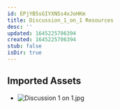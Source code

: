 ```yaml
---
id: EPjYB5sGIYXN5s4xJoHKm
title: Discussion_1_on_1 Resources
desc: ''
updated: 1645225706394
created: 1645225706394
stub: false
isDir: true
---
```

## Imported Assets
- ![Discussion 1 on 1.jpg](/assets/discussion-1-on-1.jpg)
